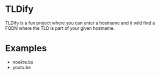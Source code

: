 # TLDify

TLDify is a fun project where you can enter a hostname and it wild find a FQDN where the TLD is part of your given hostname.

# Examples
- noekre.bs
- youtu.be
